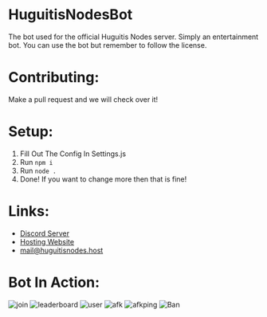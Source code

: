 # HuguitisNodesBot
The bot used for the official Huguitis Nodes server. Simply an entertainment bot.
You can use the bot but remember to follow the license.

# Contributing:
Make a pull request and we will check over it!

# Setup:
1. Fill Out The Config In Settings.js
2. Run `npm i`
3. Run `node .`
4. Done! If you want to change more then that is fine!


# Links:
- [Discord Server](https://discord.gg/CVbPZRt9yG)
- [Hosting Website](https://huguitisnodes.host)
- mail@huguitisnodes.host


# Bot In Action:
![join](https://user-images.githubusercontent.com/79448904/195559650-0e8d026e-9c69-4f9e-9c7a-2a1071fc20ce.png)
![leaderboard](https://user-images.githubusercontent.com/79448904/195559797-4d5554c2-c8a1-404f-81b3-4a831dc01def.png)
![user](https://user-images.githubusercontent.com/79448904/195560054-1cf2955a-0095-4f79-8442-5dec21fce5f3.png)
![afk](https://user-images.githubusercontent.com/79448904/195560208-2784e9c8-0644-43c4-9aa1-e7683544e3cc.png)
![afkping](https://user-images.githubusercontent.com/79448904/195560467-a32884bc-8f6f-459b-8ce6-42bc552ca866.png)
![Ban](https://user-images.githubusercontent.com/79448904/195838514-5c7b0d24-0346-447a-b10b-a5e1f7c31551.png)





